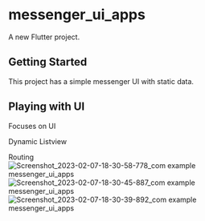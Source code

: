 # messenger_ui_apps

A new Flutter project.

## Getting Started

This project has a simple messenger UI with static data.

## Playing with UI
Focuses on UI

Dynamic Listview

Routing
![Screenshot_2023-02-07-18-30-58-778_com example messenger_ui_apps](https://user-images.githubusercontent.com/46530574/217249173-fb41cf23-3d2c-4be6-aad0-fa8d83dcb5cd.jpg)
![Screenshot_2023-02-07-18-30-45-887_com example messenger_ui_apps](https://user-images.githubusercontent.com/46530574/217249180-9836519c-5745-4ff9-84af-c1a5d7a99c59.jpg)
![Screenshot_2023-02-07-18-30-39-892_com example messenger_ui_apps](https://user-images.githubusercontent.com/46530574/217249187-b5d9de21-2c0b-404b-9a08-cec1d47069f3.jpg)
